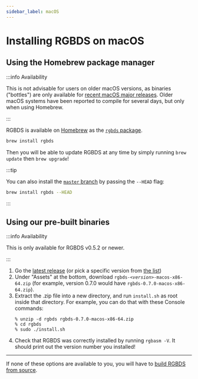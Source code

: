 ```yaml
---
sidebar_label: macOS
---
```


# Installing RGBDS on macOS

## Using the Homebrew package manager

:::info Availability

This is not advisable for users on older macOS versions, as binaries ("bottles") are only available for [recent macOS major releases](https://formulae.brew.sh/formula/rgbds).
Older macOS systems have been reported to compile for several days, but only when using Homebrew.

:::

RGBDS is available on [Homebrew](https://brew.sh) as the [`rgbds` package](https://formulae.brew.sh/formula/rgbds).

```bash
brew install rgbds
```

Then you will be able to update RGBDS at any time by simply running `brew update` then `brew upgrade`!

:::tip

You can also install the [`master` branch](/docs/master) by passing the `--HEAD` flag:
```bash
brew install rgbds --HEAD
```

:::

## Using our pre-built binaries

:::info Availability

This is only available for RGBDS v0.5.2 or newer.

:::

1. Go the [latest release](https://github.com/gbdev/rgbds/releases/latest) (or pick a specific version from [the list](https://github.com/gbdev/rgbds/releases))
2. Under "Assets" at the bottom, download <code>rgbds-<var>&lt;version&gt;</var>-macos-x86-64.zip</code> (for example, version 0.7.0 would have `rgbds-0.7.0-macos-x86-64.zip`).
3. Extract the .zip file into a new directory, and run `install.sh` as root inside that directory.
   For example, you can do that with these Console commands:
   ```console
   % unzip -d rgbds rgbds-0.7.0-macos-x86-64.zip
   % cd rgbds
   % sudo ./install.sh
   ```
4. Check that RGBDS was correctly installed by running `rgbasm -V`.
   It should print out the version number you installed!

---

If none of these options are available to you, you will have to [build RGBDS from source](source).
